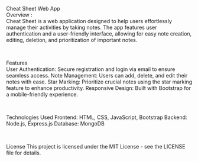 Cheat Sheet Web App
<br/>
Overview : <br/>
Cheat Sheet is a web application designed to help users effortlessly manage their activities by taking notes. The app features user authentication and a user-friendly interface, allowing for easy note creation, editing, deletion, and prioritization of important notes.

<br/>

Features <br/>
User Authentication: Secure registration and login via email to ensure seamless access.
Note Management: Users can add, delete, and edit their notes with ease.
Star Marking: Prioritize crucial notes using the star marking feature to enhance productivity.
Responsive Design: Built with Bootstrap for a mobile-friendly experience.

<br/>

Technologies Used
Frontend: HTML, CSS, JavaScript, Bootstrap
Backend: Node.js, Express.js
Database: MongoDB

<br/>

License
This project is licensed under the MIT License - see the LICENSE file for details.

